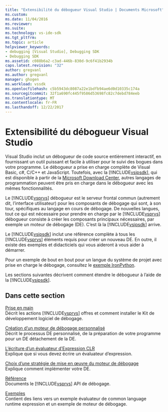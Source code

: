 ```yaml
---
title: "Extensibilité du débogueur Visual Studio | Documents Microsoft"
ms.custom: 
ms.date: 11/04/2016
ms.reviewer: 
ms.suite: 
ms.technology: vs-ide-sdk
ms.tgt_pltfrm: 
ms.topic: article
helpviewer_keywords:
- debugging [Visual Studio], Debugging SDK
- Debugging SDK
ms.assetid: c088b6a2-c3ad-446b-830d-9c6f41b2934b
caps.latest.revision: "32"
author: gregvanl
ms.author: gregvanl
manager: ghogen
ms.workload: vssdk
ms.openlocfilehash: c5b5943dc8087a22e1bdfb94ae6d0d10335c174a
ms.sourcegitcommit: 32f1a690fc445f9586d53698fc82c7debd784eeb
ms.translationtype: MT
ms.contentlocale: fr-FR
ms.lasthandoff: 12/22/2017
---
```

# <a name="visual-studio-debugger-extensibility"></a>Extensibilité du débogueur Visual Studio
Visual Studio inclut un débogueur de code source entièrement interactif, en fournissant un outil puissant et facile à utiliser pour le suivi des bogues dans votre programme. Le débogueur a prise en charge complète de Visual Basic, c#, C/C++ et JavaScript. Toutefois, avec la [!INCLUDE[vsipsdk](../../extensibility/includes/vsipsdk_md.md)], qui est disponible à partir de la [Microsoft Download Center](http://go.microsoft.com/fwlink/?LinkId=214453), autres langages de programmation peuvent être pris en charge dans le débogueur avec les mêmes fonctionnalités.  
  
 Le [!INCLUDE[vsprvs](../../code-quality/includes/vsprvs_md.md)] débogueur est le serveur frontal commun (autrement dit, l’interface utilisateur) pour les composants de débogage qui sont, à son tour, spécifiques au langage en cours de débogage. De nouvelles langues, tout ce qui est nécessaire pour prendre en charge par le [!INCLUDE[vsprvs](../../code-quality/includes/vsprvs_md.md)] débogueur consiste à créer les composants principaux nécessaires, par exemple un moteur de débogage (DE). C’est là la [!INCLUDE[vsipsdk](../../extensibility/includes/vsipsdk_md.md)] arrive.  
  
 Le [!INCLUDE[vsipsdk](../../extensibility/includes/vsipsdk_md.md)] inclut une référence complète à tous les [!INCLUDE[vsprvs](../../code-quality/includes/vsprvs_md.md)] éléments requis pour créer un nouveau DE. En outre, il existe des exemples et didacticiels qui vous aideront à vous aider à démarrer.  
  
 Pour un exemple de bout en bout pour un langue du système de projet avec prise en charge le débogage, consultez le [exemple IronPython](http://msdn.microsoft.com/en-us/4c41695c-12c1-4670-b43b-d8d84c9e4089).  
  
 Les sections suivantes décrivent comment étendre le débogueur à l’aide de la [!INCLUDE[vsipsdk](../../extensibility/includes/vsipsdk_md.md)].  
  
## <a name="in-this-section"></a>Dans cette section  
 [Prise en main](../../extensibility/debugger/getting-started-with-debugger-extensibility.md)  
 Décrit les actions [!INCLUDE[vsprvs](../../code-quality/includes/vsprvs_md.md)] offres et comment installer le Kit de développement logiciel de débogage.  
  
 [Création d’un moteur de débogage personnalisé](../../extensibility/debugger/creating-a-custom-debug-engine.md)  
 Décrit le processus DE personnalisé, de la préparation de votre programme pour un DE détachement de la DE.  
  
 [L’écriture d’un évaluateur d’Expression CLR](../../extensibility/debugger/writing-a-common-language-runtime-expression-evaluator.md)  
 Explique que si vous devez écrire un évaluateur d’expression.  
  
 [Choix d’une stratégie de mise en œuvre du moteur de débogage](../../extensibility/debugger/choosing-a-debug-engine-implementation-strategy.md)  
 Explique comment implémenter votre DE.  
  
 [Référence](../../extensibility/debugger/reference/reference-visual-studio-debugging-apis.md)  
 Documents le [!INCLUDE[vsprvs](../../code-quality/includes/vsprvs_md.md)] API de débogage.  
  
 [Exemples](../../extensibility/debugger/visual-studio-debugging-samples.md)  
 Contient des liens vers un exemple évaluateur de common language runtime expression et un exemple de moteur de débogage.
